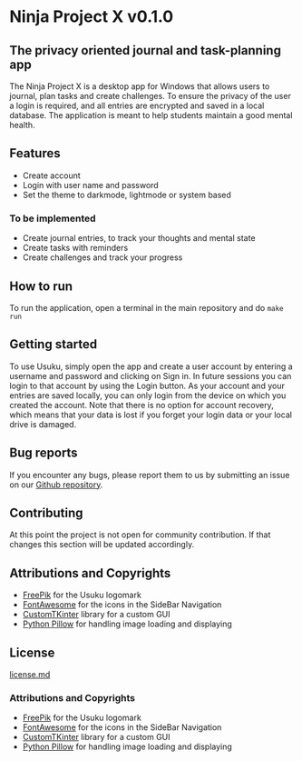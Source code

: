 # Ninja Project X v0.1.0

## The privacy oriented journal and task-planning app

The Ninja Project X is a desktop app for Windows that allows users to journal, plan tasks and create challenges. To ensure the privacy of the user a login is required, and all entries are encrypted and saved in a local database. The application is meant to help students maintain a good mental health.

## Features
- Create account
- Login with user name and password
- Set the theme to darkmode, lightmode or system based

### To be implemented
- Create journal entries, to track your thoughts and mental state
- Create tasks with reminders
- Create challenges and track your progress

## How to run
To run the application, open a terminal in the main repository and do
```make run```

## Getting started
To use Usuku, simply open the app and create a user account by entering a username and password and clicking on Sign in. In future sessions you can login to that account by using the Login button. As your account and your entries are saved locally, you can only login from the device on which you created the account.
Note that there is no option for account recovery, which means that your data is lost if you forget your login data or your local drive is damaged.

## Bug reports
If you encounter any bugs, please report them to us by submitting an issue on our [Github repository](https://github.com/ErickOlibo/NPX).

## Contributing
At this point the project is not open for community contribution. If that changes this section will be updated accordingly.

## Attributions and Copyrights
 - [FreePik](https://www.freepik.com) for the Usuku logomark
 - [FontAwesome](https://fontawesome.com) for the icons in the SideBar Navigation
 - [CustomTKinter](https://github.com/TomSchimansky/CustomTkinter) library for a custom GUI
 - [Python Pillow](https://github.com/python-pillow/Pillow) for handling image loading and displaying

## License
[license.md](https://github.com/ErickOlibo/NPX/blob/main/LICENSE.md)


### Attributions and Copyrights
 - [FreePik](https://www.freepik.com) for the Usuku logomark
 - [FontAwesome](https://fontawesome.com) for the icons in the SideBar Navigation
 - [CustomTKinter](https://github.com/TomSchimansky/CustomTkinter) library for a custom GUI
 - [Python Pillow](https://github.com/python-pillow/Pillow) for handling image loading and displaying
